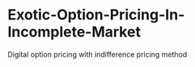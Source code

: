 # Exotic-Option-Pricing-In-Incomplete-Market
Digital option pricing with indifference pricing method
